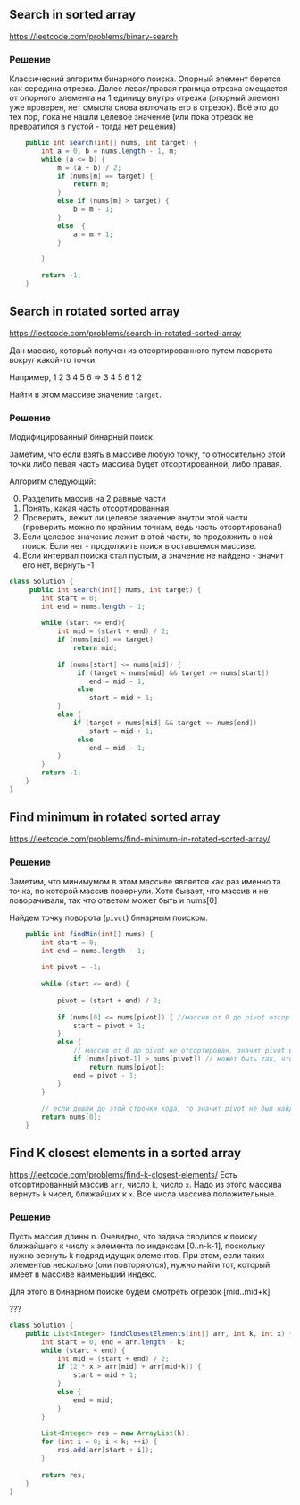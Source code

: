 ## Search in sorted array
https://leetcode.com/problems/binary-search
### Решение
Классический алгоритм бинарного поиска. Опорный элемент берется как середина отрезка. 
Далее левая/правая граница отрезка смещается от опорного элемента на 1 единицу внутрь отрезка 
(опорный элемент уже проверен, нет смысла снова включать его в отрезок). Всё это до тех пор, пока не нашли целевое значение 
(или пока отрезок не превратился в пустой - тогда нет решения)

```java
    public int search(int[] nums, int target) {
        int a = 0, b = nums.length - 1, m;
        while (a <= b) {
            m = (a + b) / 2;
            if (nums[m] == target) {
                return m;
            }
            else if (nums[m] > target) {
                b = m - 1;
            }
            else  {
                a = m + 1;
            }

        }
        
        return -1;
    }
```

## Search in rotated sorted array
https://leetcode.com/problems/search-in-rotated-sorted-array

Дан массив, который получен из отсортированного путем поворота вокруг какой-то точки.

Например, 1 2 3 4 5 6 => 3 4 5 6 1 2

Найти в этом массиве значение `target`.

### Решение
Модифицированный бинарный поиск.

Заметим, что если взять в массиве любую точку, то относительно этой точки либо левая часть массива будет отсортированной, либо правая.

Алгоритм следующий:

0. Разделить массив на 2 равные части
1. Понять, какая часть отсортированная
2. Проверить, лежит ли целевое значение внутри этой части (проверить можно по крайним точкам, ведь часть отсортирована!)
3. Если целевое значение лежит в этой части, то продолжить в ней поиск. Если нет - продолжить поиск в оставшемся массиве.
4. Если интервал поиска стал пустым, а значение не найдено - значит его нет, вернуть -1

```java
class Solution {
     public int search(int[] nums, int target) {
        int start = 0;
        int end = nums.length - 1;
          
        while (start <= end){
            int mid = (start + end) / 2;
            if (nums[mid] == target)
                return mid;
        
            if (nums[start] <= nums[mid]) {
                 if (target < nums[mid] && target >= nums[start]) 
                    end = mid - 1;
                 else
                    start = mid + 1;
            } 
            else {
                if (target > nums[mid] && target <= nums[end])
                    start = mid + 1;
                 else
                    end = mid - 1;
            }
        }
        return -1;
    }
}
```

## Find minimum in rotated sorted array

https://leetcode.com/problems/find-minimum-in-rotated-sorted-array/

### Решение

Заметим, что минимумом в этом массиве является как раз именно та точка, по которой массив повернули. Хотя бывает, что массив и не поворачивали, так что ответом может быть и nums[0]

Найдем точку поворота (`pivot`) бинарным поиском.

```java
    public int findMin(int[] nums) {
        int start = 0;
        int end = nums.length - 1;
        
        int pivot = -1;
        
        while (start <= end) {
            
            pivot = (start + end) / 2;
            
            if (nums[0] <= nums[pivot]) { //массив от 0 до pivot отсортирован => не подходит нам
                start = pivot + 1;
            } 
            else {
                // массив от 0 до pivot не отсортирован, значит pivot внутри него.
                if (nums[pivot-1] > nums[pivot]) // может быть так, что pivot уже найден, и дальше нет смысла искать
                    return nums[pivot];
                end = pivot - 1;
            }
        }
      
        // если дошли до этой строчки кода, то значит pivot не был найден
        return nums[0];
    }
```
## Find K closest elements in a sorted array
https://leetcode.com/problems/find-k-closest-elements/
Есть отсортированный массив `arr`, число `k`, число `x`. Надо из этого массива вернуть `k` чисел, ближайших к `x`.
Все числа массива положительные.

### Решение
Пусть массив длины n. Очевидно, что задача сводится к поиску ближайшего к числу `x` элемента по индексам [0..n-k-1], 
поскольку нужно вернуть k подряд идущих элементов. При этом, если таких элементов несколько (они повторяются), 
нужно найти тот, который имеет в массиве наименьший индекс.

Для этого в бинарном поиске будем смотреть отрезок [mid..mid+k]

???

```java
class Solution {
    public List<Integer> findClosestElements(int[] arr, int k, int x) {
        int start = 0, end = arr.length - k;
        while (start < end) {
            int mid = (start + end) / 2;
            if (2 * x > arr[mid] + arr[mid+k]) {
                start = mid + 1;
            }
            else {
                end = mid;
            }
        }   
        
        List<Integer> res = new ArrayList(k);
        for (int i = 0; i < k; ++i) {
            res.add(arr[start + i]);
        }
        
        return res;
    }
}
```

